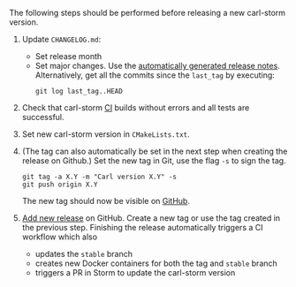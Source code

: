 The following steps should be performed before releasing a new carl-storm version.

1. Update `CHANGELOG.md`:
   * Set release month
   * Set major changes.
     Use the [automatically generated release notes](https://docs.github.com/en/repositories/releasing-projects-on-github/automatically-generated-release-notes).
     Alternatively, get all the commits since the `last_tag` by executing:
     ```console
     git log last_tag..HEAD
     ```

2. Check that carl-storm [CI](https://github.com/moves-rwth/carl-storm/actions/) builds without errors and all tests are successful.

3. Set new carl-storm version in `CMakeLists.txt`.

4. (The tag can also automatically be set in the next step when creating the release on Github.)
   Set the new tag in Git, use the flag `-s` to sign the tag.
   ```console
   git tag -a X.Y -m "Carl version X.Y" -s
   git push origin X.Y
   ```
   The new tag should now be visible on [GitHub](https://github.com/moves-rwth/carl-storm/tags).

5. [Add new release](https://github.com/moves-rwth/carl-storm/releases/new) on GitHub.
   Create a new tag or use the tag created in the previous step.
   Finishing the release automatically triggers a CI workflow which also
   * updates the `stable` branch
   * creates new Docker containers for both the tag and `stable` branch
   * triggers a PR in Storm to update the carl-storm version
